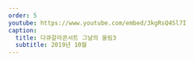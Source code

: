 ```yaml
---
order: 5  
youtube: https://www.youtube.com/embed/3kgRsQ4Sl7I
caption:
  title: 다큐갈라콘서트 그날의 울림3
  subtitle: 2019년 10월
---
```

